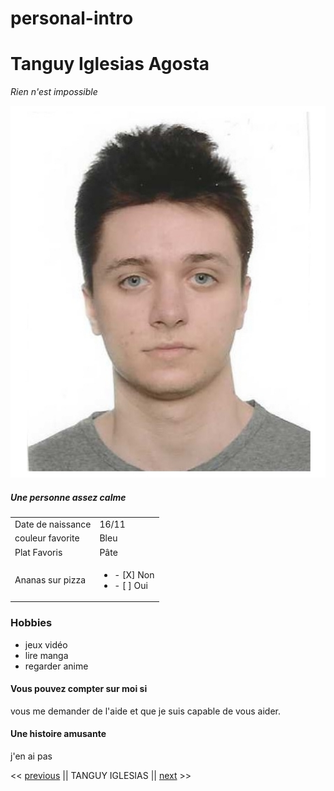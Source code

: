 # personal-intro

# Tanguy Iglesias Agosta

*Rien n'est impossible*

![Tanguy Iglesias](/image/moi2.jpg)

##### Une personne assez calme

|      |    |
|------|----|
| Date de naissance | 16/11 |
| couleur favorite  | Bleu  |
| Plat Favoris      | Pâte  |
| Ananas sur pizza  | <ul><li>- [X] Non</li><li>- [ ] Oui </li></ul> |

### Hobbies

- jeux vidéo
- lire manga
- regarder anime

#### Vous pouvez compter sur moi si
vous me demander de l'aide et que je suis capable de vous aider.

#### Une histoire amusante

j'en ai pas

<< [previous](//github.com/st2eve/personal-intro) || TANGUY IGLESIAS || [next](https://github.com/AnaisnKoussa/markdown-challenge-) >>
